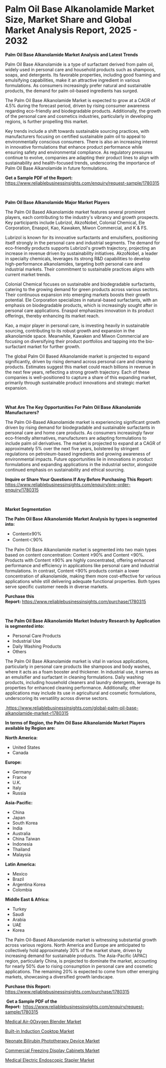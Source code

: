<p><h1>Palm Oil Base Alkanolamide Market Size, Market Share and Global Market Analysis Report, 2025 - 2032</h1></p><p><strong>Palm Oil Base Alkanolamide Market Analysis and Latest Trends</strong></p>
<p><p>Palm Oil Base Alkanolamide is a type of surfactant derived from palm oil, widely used in personal care and household products such as shampoos, soaps, and detergents. Its favorable properties, including good foaming and emulsifying capabilities, make it an attractive ingredient in various formulations. As consumers increasingly prefer natural and sustainable products, the demand for palm oil-based ingredients has surged.</p><p>The Palm Oil Base Alkanolamide Market is expected to grow at a CAGR of 4.5% during the forecast period, driven by rising consumer awareness regarding eco-friendly and biodegradable products. Additionally, the growth of the personal care and cosmetics industries, particularly in developing regions, is further propelling this market. </p><p>Key trends include a shift towards sustainable sourcing practices, with manufacturers focusing on certified sustainable palm oil to appeal to environmentally conscious consumers. There is also an increasing interest in innovative formulations that enhance product performance while ensuring safety and environmental compliance. As regulatory pressures continue to evolve, companies are adapting their product lines to align with sustainability and health-focused trends, underscoring the importance of Palm Oil Base Alkanolamide in future formulations.</p></p>
<p><strong>Get a Sample PDF of the Report:&nbsp;</strong> <a href="https://www.reliablebusinessinsights.com/enquiry/request-sample/1780315?utm_campaign=63&utm_medium=2&utm_source=Github&utm_content=ia&utm_term=25032025&utm_id=palm-oil-base-alkanolamide">https://www.reliablebusinessinsights.com/enquiry/request-sample/1780315</a></p>
<p>&nbsp;</p>
<p><strong>Palm Oil Base Alkanolamide Major Market Players</strong></p>
<p><p>The Palm Oil Based Alkanolamide market features several prominent players, each contributing to the industry's vibrancy and growth prospects. Key participants include Lubrizol, AkzoNobel, Colonial Chemical, Ele Corporation, Enaspol, Kao, Kawaken, Miwon Commercial, and K & FS.</p><p>Lubrizol is known for its innovative surfactants and emulsifiers, positioning itself strongly in the personal care and industrial segments. The demand for eco-friendly products supports Lubrizol's growth trajectory, projecting an increase in revenue driven by sustainability initiatives. AkzoNobel, a leader in specialty chemicals, leverages its strong R&D capabilities to develop high-performance alkanolamides, targeting both personal care and industrial markets. Their commitment to sustainable practices aligns with current market trends.</p><p>Colonial Chemical focuses on sustainable and biodegradable surfactants, catering to the growing demand for green products across various sectors. Their continuous expansion into emerging markets boosts their growth potential. Ele Corporation specializes in natural-based surfactants, with an emphasis on biodegradable products, which is increasingly sought after in personal care applications. Enaspol emphasizes innovation in its product offerings, thereby enhancing its market reach.</p><p>Kao, a major player in personal care, is investing heavily in sustainable sourcing, contributing to its robust growth and expansion in the alkanolamide space. Meanwhile, Kawaken and Miwon Commercial are focusing on diversifying their product portfolios and tapping into the bio-surfactant market for further growth.</p><p>The global Palm Oil Based Alkanolamide market is projected to expand significantly, driven by rising demand across personal care and cleaning products. Estimates suggest this market could reach billions in revenue in the next few years, reflecting a strong growth trajectory. Each of these companies is well-positioned to capture a share of this expanding market, primarily through sustainable product innovations and strategic market expansion.</p></p>
<p>&nbsp;</p>
<p><strong>What Are The Key Opportunities For Palm Oil Base Alkanolamide Manufacturers?</strong></p>
<p><p>The Palm Oil-Based Alkanolamide market is experiencing significant growth driven by rising demand for biodegradable and sustainable surfactants in personal care and home care products. As consumers increasingly favor eco-friendly alternatives, manufacturers are adapting formulations to include palm oil derivatives. The market is projected to expand at a CAGR of approximately 5% over the next five years, bolstered by stringent regulations on petroleum-based ingredients and growing awareness of environmental impacts. Future opportunities lie in innovations in product formulations and expanding applications in the industrial sector, alongside continued emphasis on sustainability and ethical sourcing.</p></p>
<p><strong>Inquire or Share Your Questions If Any Before Purchasing This Report:</strong> <a href="https://www.reliablebusinessinsights.com/enquiry/pre-order-enquiry/1780315?utm_campaign=63&utm_medium=2&utm_source=Github&utm_content=ia&utm_term=25032025&utm_id=palm-oil-base-alkanolamide">https://www.reliablebusinessinsights.com/enquiry/pre-order-enquiry/1780315</a></p>
<p>&nbsp;</p>
<p><strong>Market Segmentation</strong></p>
<p><strong>The Palm Oil Base Alkanolamide Market Analysis by types is segmented into:</strong></p>
<p><ul><li>Content≥90%</li><li>Content＜90%</li></ul></p>
<p><p>The Palm Oil Base Alkanolamide market is segmented into two main types based on content concentration: Content ≥90% and Content <90%. Products with Content ≥90% are highly concentrated, offering enhanced performance and efficiency in applications like personal care and industrial formulations. In contrast, Content <90% products contain a lower concentration of alkanolamide, making them more cost-effective for various applications while still delivering adequate functional properties. Both types serve specific customer needs in diverse markets.</p></p>
<p><strong>Purchase this Report:&nbsp;</strong><a href="https://www.reliablebusinessinsights.com/purchase/1780315?utm_campaign=63&utm_medium=2&utm_source=Github&utm_content=ia&utm_term=25032025&utm_id=palm-oil-base-alkanolamide">https://www.reliablebusinessinsights.com/purchase/1780315</a></p>
<p>&nbsp;</p>
<p><strong>The Palm Oil Base Alkanolamide Market Industry Research by Application is segmented into:</strong></p>
<p><ul><li>Personal Care Products</li><li>Industrial Use</li><li>Daily Washing Products</li><li>Others</li></ul></p>
<p><p>The Palm Oil Base Alkanolamide market is vital in various applications, particularly in personal care products like shampoos and body washes, where it acts as a foam booster and thickener. In industrial use, it serves as an emulsifier and surfactant in cleaning formulations. Daily washing products, including household cleaners and laundry detergents, leverage its properties for enhanced cleaning performance. Additionally, other applications may include its use in agricultural and cosmetic formulations, underscoring its versatility across diverse sectors.</p></p>
<p><a href="https://www.reliablebusinessinsights.com/global-palm-oil-base-alkanolamide-market-r1780315?utm_campaign=63&utm_medium=2&utm_source=Github&utm_content=ia&utm_term=25032025&utm_id=palm-oil-base-alkanolamide">&nbsp;https://www.reliablebusinessinsights.com/global-palm-oil-base-alkanolamide-market-r1780315</a></p>
<p><strong>In terms of Region, the Palm Oil Base Alkanolamide Market Players available by Region are:</strong></p>
<p>
    <p> <strong> North America: </strong>
        <ul>
            <li>United States</li>
            <li>Canada</li>
        </ul>
        </p> 
    <p> <strong> Europe: </strong>
        <ul>
            <li>Germany</li>
            <li>France</li>
            <li>U.K.</li>
            <li>Italy</li>
            <li>Russia</li>
        </ul>
        </p> 
    <p> <strong> Asia-Pacific: </strong>
        <ul>
            <li>China</li>
            <li>Japan</li>
            <li>South Korea</li>
            <li>India</li>
            <li>Australia</li>
            <li>China Taiwan</li>
            <li>Indonesia</li>
            <li>Thailand</li>
            <li>Malaysia</li>
        </ul>
        </p> 
    <p> <strong> Latin America: </strong>
        <ul>
            <li>Mexico</li>
            <li>Brazil</li>
            <li>Argentina Korea</li>
            <li>Colombia</li>
        </ul>
        </p> 
    <p> <strong> Middle East & Africa: </strong>
        <ul>
            <li>Turkey</li>
            <li>Saudi</li>
            <li>Arabia</li>
            <li>UAE</li>
            <li>Korea</li>
        </ul>
    </p>
    </p>
<p><p>The Palm Oil-Based Alkanolamide market is witnessing substantial growth across various regions. North America and Europe are anticipated to collectively hold approximately 30% of the market share, driven by increasing demand for sustainable products. The Asia-Pacific (APAC) region, particularly China, is projected to dominate the market, accounting for nearly 50% due to rising consumption in personal care and cosmetic applications. The remaining 20% is expected to come from other emerging markets, showcasing a diversified growth landscape.</p></p>
<p><strong>Purchase this Report: </strong><a href="https://www.reliablebusinessinsights.com/purchase/1780315?utm_campaign=63&utm_medium=2&utm_source=Github&utm_content=ia&utm_term=25032025&utm_id=palm-oil-base-alkanolamide">https://www.reliablebusinessinsights.com/purchase/1780315</a></p>
<p>&nbsp;<strong>Get a Sample PDF of the Report:&nbsp;&nbsp;</strong><a href="https://www.reliablebusinessinsights.com/enquiry/request-sample/1780315?utm_campaign=63&utm_medium=2&utm_source=Github&utm_content=ia&utm_term=25032025&utm_id=palm-oil-base-alkanolamide">https://www.reliablebusinessinsights.com/enquiry/request-sample/1780315</a></p>
<p><strong></strong></p>
<p><p><a href="https://github.com/vaeilabin/Market-Research-Report-List-1/blob/main/medical-air-0oxygen-blender-market.md?utm_campaign=63&utm_medium=2&utm_source=Github&utm_content=ia&utm_term=25032025&utm_id=palm-oil-base-alkanolamide">Medical Air-0Oxygen Blender Market</a></p><p><a href="https://github.com/hirtzhulstsq/Market-Research-Report-List-1/blob/main/built-in-induction-cooktop-market.md?utm_campaign=63&utm_medium=2&utm_source=Github&utm_content=ia&utm_term=25032025&utm_id=palm-oil-base-alkanolamide">Built-in Induction Cooktop Market</a></p><p><a href="https://github.com/alekitanis/Market-Research-Report-List-1/blob/main/neonate-bilirubin-phototherapy-device-market.md?utm_campaign=63&utm_medium=2&utm_source=Github&utm_content=ia&utm_term=25032025&utm_id=palm-oil-base-alkanolamide">Neonate Bilirubin Phototherapy Device Market</a></p><p><a href="https://github.com/knipsfilip8f/Market-Research-Report-List-1/blob/main/commercial-freezing-display-cabinets-market.md?utm_campaign=63&utm_medium=2&utm_source=Github&utm_content=ia&utm_term=25032025&utm_id=palm-oil-base-alkanolamide">Commercial Freezing Display Cabinets Market</a></p><p><a href="https://github.com/bilkbitsch/Market-Research-Report-List-1/blob/main/medical-electric-endoscopic-stapler-market.md?utm_campaign=63&utm_medium=2&utm_source=Github&utm_content=ia&utm_term=25032025&utm_id=palm-oil-base-alkanolamide">Medical Electric Endoscopic Stapler Market</a></p></p>